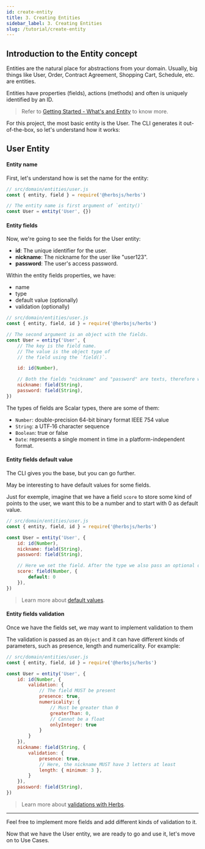 ```yaml
---
id: create-entity
title: 3. Creating Entities
sidebar_label: 3. Creating Entities
slug: /tutorial/create-entity
---
```


## Introduction to the Entity concept

Entities are the natural place for abstractions from your domain. Usually, big things like User, Order, Contract Agreement, Shopping Cart, Schedule, etc. are entities.

Entities have properties (fields), actions (methods) and often is uniquely identified by an ID.

> Refer to [Getting Started - What's and Entity](/docs/entity/getting-started#whats-an-entity) to know more.

For this project, the most basic entity is the User. The CLI generates it out-of-the-box, so let's understand how it works:

## User Entity

#### Entity name

First, let's understand how is set the name for the entity:

```js
// src/domain/entities/user.js
const { entity, field } = require('@herbsjs/herbs')

// The entity name is first argument of `entity()`
const User = entity('User', {})
```

#### Entity fields

Now, we're going to see the fields for the User entity:

- **id**: The unique identifier for the user.
- **nickname**: The nickname for the user like "user123".
- **password**: The user's access password.

Within the entity fields properties, we have:

- name
- type
- default value (optionally)
- validation (optionally)

```js
// src/domain/entities/user.js
const { entity, field, id } = require('@herbsjs/herbs')

// The second argument is an object with the fields.
const User = entity('User', {
    // The key is the field name.
    // The value is the object type of
    // the field using the `field()`.

    id: id(Number),

    // Both the fields "nickname" and "password" are texts, therefore we are using `String`.
    nickname: field(String),
    password: field(String),
})
```

The types of fields are Scalar types, there are some of them:

- `Number`: double-precision 64-bit binary format IEEE 754 value
- `String`: a UTF‐16 character sequence
- `Boolean`: true or false
- `Date`: represents a single moment in time in a platform-independent format.

#### Entity fields default value

The CLI gives you the base, but you can go further.

May be interesting to have default values for some fields.

Just for exemple, imagine that we have a field `score` to store some kind of points to the user, we want this to be a number and to start with 0 as default value.

```js
// src/domain/entities/user.js
const { entity, field, id } = require('@herbsjs/herbs')

const User = entity('User', {
    id: id(Number),
    nickname: field(String),
    password: field(String),

    // Here we set the field. After the type we also pass an optional object with the key default as 0.
    score: field(Number, {
        default: 0
    }),
})
```

> Learn more about [default values](/docs/entity/features#default-value).

#### Entity fields validation

Once we have the fields set, we may want to implement validation to them

The validation is passed as an `Object` and it can have different kinds of parameters, such as presence, length and numericality. For example:

```js
// src/domain/entities/user.js
const { entity, field, id } = require('@herbsjs/herbs')

const User = entity('User', {
    id: id(Number, {
        validation: {
            // The field MUST be present
            presence: true,
            numericality: {
                // Must be greater than 0
                greaterThan: 0,
                // Cannot be a float
                onlyInteger: true
            }
        }
    }),
    nickname: field(String, {
        validation: {
            presence: true,
            // Here, the nickname MUST have 3 letters at least
            length: { minimum: 3 },
        }
    }),
    password: field(String),
})
```

> Learn more about [validations with Herbs](/docs/entity/validation).

---

Feel free to implement more fields and add different kinds of validation to it.

Now that we have the User entity, we are ready to go and use it, let's move on to Use Cases.

